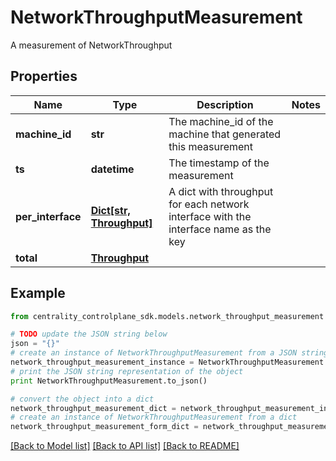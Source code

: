 # NetworkThroughputMeasurement

A measurement of NetworkThroughput

## Properties
Name | Type | Description | Notes
------------ | ------------- | ------------- | -------------
**machine_id** | **str** | The machine_id of the machine that generated this measurement | 
**ts** | **datetime** | The timestamp of the measurement | 
**per_interface** | [**Dict[str, Throughput]**](Throughput.md) | A dict with throughput for each network interface with the interface name as the key | 
**total** | [**Throughput**](Throughput.md) |  | 

## Example

```python
from centrality_controlplane_sdk.models.network_throughput_measurement import NetworkThroughputMeasurement

# TODO update the JSON string below
json = "{}"
# create an instance of NetworkThroughputMeasurement from a JSON string
network_throughput_measurement_instance = NetworkThroughputMeasurement.from_json(json)
# print the JSON string representation of the object
print NetworkThroughputMeasurement.to_json()

# convert the object into a dict
network_throughput_measurement_dict = network_throughput_measurement_instance.to_dict()
# create an instance of NetworkThroughputMeasurement from a dict
network_throughput_measurement_form_dict = network_throughput_measurement.from_dict(network_throughput_measurement_dict)
```
[[Back to Model list]](../README.md#documentation-for-models) [[Back to API list]](../README.md#documentation-for-api-endpoints) [[Back to README]](../README.md)


